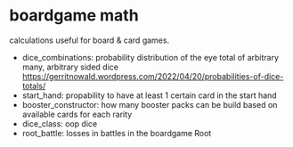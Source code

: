 # boardgame math
calculations useful for board & card games.

- dice_combinations: probability distribution of the eye total of arbitrary many, arbitrary sided dice
  https://gerritnowald.wordpress.com/2022/04/20/probabilities-of-dice-totals/
- start_hand: propability to have at least 1 certain card in the start hand
- booster_constructor: how many booster packs can be build based on available cards for each rarity
- dice_class: oop dice
- root_battle: losses in battles in the boardgame Root
